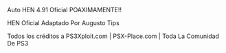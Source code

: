 Auto HEN 4.91 Oficial POAXIMAMENTE!!

HEN Oficial Adaptado Por Augusto Tips

Todos los créditos a PS3Xploit.com | PSX-Place.com | Toda La Comunidad De PS3
